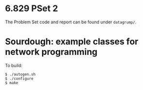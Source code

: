 # 6.829 PSet 2

The Problem Set code and report can be found under ``datagrump/``.
# Sourdough: example classes for network programming

To build:

	$ ./autogen.sh
	$ ./configure
	$ make
